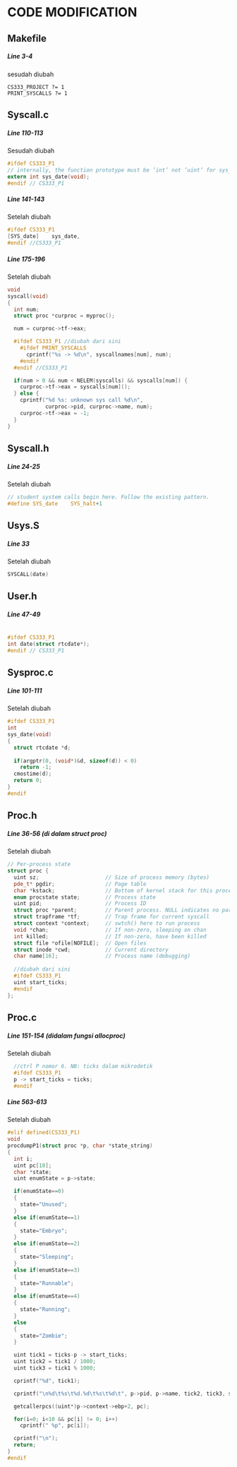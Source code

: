 # CODE MODIFICATION

## Makefile

##### Line 3-4
sesudah diubah
```
CS333_PROJECT ?= 1
PRINT_SYSCALLS ?= 1
```

## Syscall.c

##### Line 110-113
Sesudah diubah
```C
#ifdef CS333_P1
// internally, the function prototype must be ’int’ not ’uint’ for sys_date()
extern int sys_date(void);
#endif // CS333_P1
```

##### Line 141-143
Setelah diubah
```C
#ifdef CS333_P1
[SYS_date]    sys_date,
#endif //CS333_P1
```

##### Line 175-196
Setelah diubah
```C
void
syscall(void)
{
  int num;
  struct proc *curproc = myproc();

  num = curproc->tf->eax;

  #ifdef CS333_P1 //diubah dari sini
    #ifdef PRINT_SYSCALLS
      cprintf("%s -> %d\n", syscallnames[num], num);
    #endif
  #endif //CS333_P1

  if(num > 0 && num < NELEM(syscalls) && syscalls[num]) {
    curproc->tf->eax = syscalls[num]();
  } else {
    cprintf("%d %s: unknown sys call %d\n",
            curproc->pid, curproc->name, num);
    curproc->tf->eax = -1;
  }
}
```

## Syscall.h

##### Line 24-25
Setelah diubah
```h
// student system calls begin here. Follow the existing pattern.
#define SYS_date    SYS_halt+1
```

## Usys.S

##### Line 33
Setelah diubah
```S
SYSCALL(date)
```

## User.h
##### Line 47-49
```H

#ifdef CS333_P1
int date(struct rtcdate*);
#endif // CS333_P1
```

## Sysproc.c
##### Line 101-111
Setelah diubah
```C
#ifdef CS333_P1
int
sys_date(void)
{
  struct rtcdate *d;
  
  if(argptr(0, (void*)&d, sizeof(d)) < 0) 
    return -1;
  cmostime(d);
  return 0;
}
#endif
```

## Proc.h
##### Line 36-56 (di dalam struct proc)
Setelah diubah
```H
// Per-process state
struct proc {
  uint sz;                     // Size of process memory (bytes)
  pde_t* pgdir;                // Page table
  char *kstack;                // Bottom of kernel stack for this process
  enum procstate state;        // Process state
  uint pid;                    // Process ID
  struct proc *parent;         // Parent process. NULL indicates no parent
  struct trapframe *tf;        // Trap frame for current syscall
  struct context *context;     // swtch() here to run process
  void *chan;                  // If non-zero, sleeping on chan
  int killed;                  // If non-zero, have been killed
  struct file *ofile[NOFILE];  // Open files
  struct inode *cwd;           // Current directory
  char name[16];               // Process name (debugging)
  
  //diubah dari sini
  #ifdef CS333_P1
  uint start_ticks;
  #endif
};
```

## Proc.c
##### Line 151-154 (didalam fungsi allocproc)
Setelah diubah
```C
  //ctrl P nomor 6. NB: ticks dalam mikrodetik
  #ifdef CS333_P1 
  p -> start_ticks = ticks;
  #endif
```

##### Line 563-613
Setelah diubah
```C
#elif defined(CS333_P1)
void
procdumpP1(struct proc *p, char *state_string)
{
  int i;
  uint pc[10];
  char *state;
  uint enumState = p->state;

  if(enumState==0) 
  {
    state="Unused";
  }
  else if(enumState==1) 
  {
    state="Embryo";
  }
  else if(enumState==2) 
  {
    state="Sleeping";
  }
  else if(enumState==3) 
  {
    state="Runnable";
  }  
  else if(enumState==4) 
  {
    state="Running";
  }
  else 
  {
    state="Zombie";
  }

  uint tick1 = ticks-p -> start_ticks;
  uint tick2 = tick1 / 1000;
  uint tick3 = tick1 % 1000;

  cprintf("%d", tick1);

  cprintf("\n%d\t%s\t%d.%d\t%s\t%d\t", p->pid, p->name, tick2, tick3, state, p->sz);

  getcallerpcs((uint*)p->context->ebp+2, pc);

  for(i=0; i<10 && pc[i] != 0; i++)
    cprintf(" %p", pc[i]);

  cprintf("\n");
  return;
}
#endif
```
